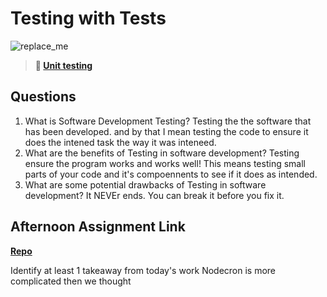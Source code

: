 # Testing with Tests

![replace_me](https://codeworks.blob.core.windows.net/public/assets/img/illustrations/placeholder.svg)

> **📖 [Unit testing](https://codeworksacademy.com/fs-student-guide/resources/wk8-9/03-Unit-Testing)**

## Questions

1. What is Software Development Testing?
Testing the the software that has been developed. and by that I mean testing the code to ensure it does the intened task the way it was inteneed. 
2. What are the benefits of Testing in software development?
Testing ensure the program works and works well! This means testing small parts of your code and it's compoennents to see if it does as intended. 
3. What are some potential drawbacks of Testing in software development?
It NEVEr ends. You can break it before you fix it. 
## Afternoon Assignment Link

**[Repo](https://github.com/JacksonHagen/capstone)**

Identify at least 1 takeaway from today's work Nodecron is more complicated then we thought

